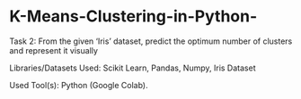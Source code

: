 # K-Means-Clustering-in-Python-
Task 2: From the given ‘Iris’ dataset, predict the optimum number of clusters and represent it visually 

Libraries/Datasets Used: Scikit Learn, Pandas, Numpy, Iris Dataset

Used Tool(s): Python (Google Colab).

